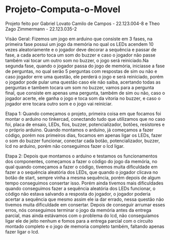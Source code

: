 # Projeto-Computa-o-Movel

Projeto feito por Gabriel Lovato Camilo de Campos - 22.123.004-8 e Theo Zago Zimmermann - 22.123.035-2

Visão Geral:
Fizemos um jogo em arduino que consiste em 3 fases, na primeira fase possui um jogo da memória no qual os LEDs acendem 10 vezes aleatoriamente e o jogador deve decorar a sequência e passar de fase, a cada acerto toca um som do buzzer e caso o jogador não passe também vai tocar um outro som no buzzer, o jogo será reiniciado.Na segunda fase, quando o jogador passa do jogo de memória, iniciasse a fase de perguntas, no qual serão 5 perguntas com respostas de sim ou não e caso jogador erre uma questão, ele perderá o jogo e será reiniciado, porém o jogador pode pular uma questão caso ele não saiba, acertando todas as perguntas e tambem tocara um som no buzzer, vamos para a pergunta final, que consiste em apenas uma pergunta, também de sim ou não, caso o jogador acerte, ele ganha o jogo e toca som da vitoria no buzzer, e caso o jogador erre tocara outro som e o jogo vai reiniciar.

Etapa 1:
Quando começamos o projeto, primeira coisa em que focamos foi montar o arduino no tinkercad, conectando tudo que utilizamos que no caso foi, placa de ensaio, LEDs, fios, buzzer, potencializador, botões, resistores e o próprio arduino. Quando montamos o arduino, já começamos a fazer código, porém nos primeiros dias, focamos em apenas ligar os LEDs, fazer o som do buzzer funcionar, conectar cada botão, potencializador, buzzer, lcd no arduino, porém não conseguimos fazer o lcd ligar.

Etapa 2:
Depois que montamos o arduino e testamos os funcionamentos dos componentes, começamos a fazer o código do jogo da memória, no qual quando começamos a fazer o código, tivemos muita dificuldade em fazer a o sequência aleatória dos LEDs, que quando o jogador clicava no botão de start, sempre vinha a mesma sequência, porém depois de algum tempo conseguimos consertar isso. Porém ainda tivemos mais dificuldades quando conseguimos fazer a sequência aleatória dos LEDs funcionar, o código não estava salvando a resposta do jogador, o jogador poderia acertar a sequência que mesmo assim ele ia dar errado, nessa questão não tivemos muita dificuldade em consertar. Depois de conseguir arrumar esses erros, nós conseguimos terminar o jogo da memória antes da entrega parcial, mas ainda estávamos com o problema do lcd, não conseguíamos ligar ele de jeito nenhum e fomos para a entrega parcial com o circuito montado completo e o jogo de memoria completo também, faltando apenas fazer ligar o lcd.
